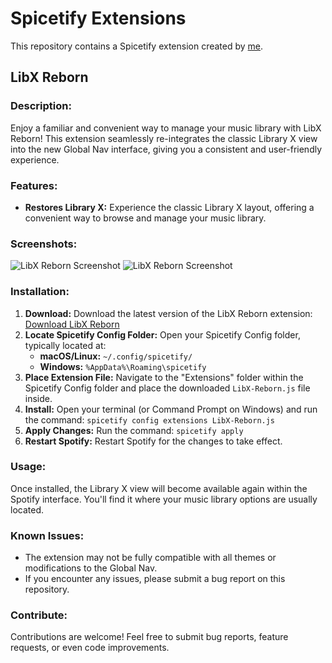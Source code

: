 # Spicetify Extensions

This repository contains a Spicetify extension created by [me](github.com/sanoojes).

## LibX Reborn

### **Description:**

Enjoy a familiar and convenient way to manage your music library with LibX Reborn! This extension seamlessly re-integrates the classic Library X view into the new Global Nav interface, giving you a consistent and user-friendly experience.

### **Features:**

- **Restores Library X:** Experience the classic Library X layout, offering a convenient way to browse and manage your music library.

### **Screenshots:**

![LibX Reborn Screenshot](./LibX-Reborn/assets/sc1.png)
![LibX Reborn Screenshot](./LibX-Reborn/assets/sc2.png)

### **Installation:**

1. **Download:** Download the latest version of the LibX Reborn extension: [Download LibX Reborn](https://raw.githubusercontent.com/sanoojes/spicetify-extensions/master/LibX-Reborn/src/LibX-Reborn.js)
2. **Locate Spicetify Config Folder:** Open your Spicetify Config folder, typically located at:
   - **macOS/Linux:** `~/.config/spicetify/`
   - **Windows:** `%AppData%\Roaming\spicetify`
3. **Place Extension File:** Navigate to the "Extensions" folder within the Spicetify Config folder and place the downloaded `LibX-Reborn.js` file inside.
4. **Install:** Open your terminal (or Command Prompt on Windows) and run the command: `spicetify config extensions LibX-Reborn.js`
5. **Apply Changes:** Run the command: `spicetify apply`
6. **Restart Spotify:** Restart Spotify for the changes to take effect.

### **Usage:**

Once installed, the Library X view will become available again within the Spotify interface. You'll find it where your music library options are usually located.

### **Known Issues:**

- The extension may not be fully compatible with all themes or modifications to the Global Nav.
- If you encounter any issues, please submit a bug report on this repository.

### **Contribute:**

Contributions are welcome! Feel free to submit bug reports, feature requests, or even code improvements.
